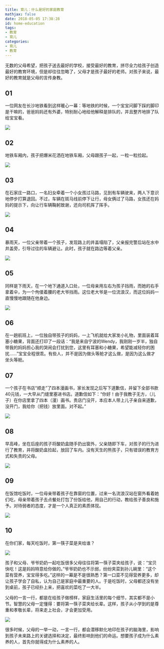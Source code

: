 ```yaml
---
title: 育儿：什么是好的家庭教育
mathjax: false
date: 2018-05-05 17:38:28
id: home-education
tags:
- 教育
- 育儿
categories:
- 育儿
- 教育
---
```


无数的父母希望，把孩子送去最好的学校，接受最好的教育，拼尽全力给孩子创造最好的教育环境，但是却往往忽略了，父母才是孩子最好的老师。对孩子来说，最好的教育就是父母的言传身教。

<!---more--->

## 01

一位网友在长沙地铁看到这样暖心一幕：等地铁的时候，一个宝宝问脚下踩的脚印是干嘛的，爸爸妈妈还有外婆，特别耐心地给他解释是排队的，并且整齐地排了队给宝宝看。

![](https://zymin-1255632454.cos.ap-shanghai.myqcloud.com/home-education/db8c0fdc4036907a421e0adf2808eaf3.jpg)

## 02

地铁车厢内，孩子把爆米花洒在地铁车厢，父母跟孩子一起，一粒一粒捡起。

![](https://zymin-1255632454.cos.ap-shanghai.myqcloud.com/home-education/038a2d89d203ab42c5b9a5207f49b126.jpg)

## 03

在石家庄一路口，一名妇女牵着一个小女孩过马路，见到有车辆驶来，两人下意识地停步打算退回。不过，车辆在斑马线前停下让行，母女俩过了马路，女孩还在妈妈的提示下，向让行车辆鞠躬致谢，还向司机挥了挥手。

![](https://zymin-1255632454.cos.ap-shanghai.myqcloud.com/home-education/6c5a83272bb1c6b49a961f7ab1be9559.gif)

## 04

暴雨天，一位父亲带着一个孩子，发现路上的井盖塌陷了，父亲报完警后站在水中井盖旁，引导过往的车辆避让。此时，孩子就在路边等着父亲。

![](https://zymin-1255632454.cos.ap-shanghai.myqcloud.com/home-education/aa3f37851ec9bc75180cc12b76d90015.jpg)

## 05

同样是下雨天，在一个地下通道入口处，一位母亲用左右为孩子挡雨，而她的右手拿着伞，为一个佝偻着腰的老大爷挡雨。这位老大爷是一位流浪汉，而这位妈妈一直慢慢地跟随在他身边。

![](https://zymin-1255632454.cos.ap-shanghai.myqcloud.com/home-education/aef33ed4dcc50148b0ed60336a506b95.jpg)

## 06

在一趟航班上，一位独自带孩子的妈妈，一上飞机就给大家发小礼物，里面装着耳塞小糖果，背面还打印了一段话：“我是来自宁波的Wendy，我刚刚一岁半，独自带我的妈妈担心我的哭闹会打扰到您，这里有耳塞和小糖果，希望能减轻你的困扰……”宝宝全程很乖。有些人，并不是因为做头等舱才这么做，是因为这么做才坐头等舱。

## 07

一个孩子在书店“顺走”了四本漫画书，家长发现之后写下道歉信，并留下全部书款40元钱，一大早从门缝里塞进书店。道歉信如下：“你好！由于我教子无方，（儿子）在你店里拿了四本（漫）画书。贵店门没开，本应本人带上儿子亲自来道歉，没开门，我给你（把钱）放里面。对不起。”

![](https://zymin-1255632454.cos.ap-shanghai.myqcloud.com/home-education/1afebbdbfed64c5db4c9321c96e9ac51.jpg)

## 08

早高峰，坐在后座的孩子将酸奶盒随手扔出窗外，父亲随即下车，对孩子的行为进行了教育，并将酸奶盒捡起，放回了车内。没有天生的熊孩子，只有错误的教育方式和失责的父母。

![](https://zymin-1255632454.cos.ap-shanghai.myqcloud.com/home-education/7311dcedcc9db39407298a1c0945b7df.gif)

## 09

在饭馆吃饭时，一位母亲带着孩子在靠窗的位置，过来一名流浪汉站在窗外看着她们吃，母亲带着孩子去点餐处打包了份饭给他，用自己的行动，教给孩子善良和施予。对待弱者的态度，才是一个人真正的素质体现。

![](https://zymin-1255632454.cos.ap-shanghai.myqcloud.com/home-education/2783bbf5371ccf65e2c4af65ec0f80b3.jpg)

## 10

在你们家，每天吃饭时，第一筷子菜是夹给谁？

![](https://zymin-1255632454.cos.ap-shanghai.myqcloud.com/home-education/22bed003e47beef8e0e301887d8d71c4.jpg)

孩子和父母、爷爷奶奶一起吃饭很多父母往往将第一筷子菜夹给孩子，说：“宝贝快吃！这是妈妈特意给你做的。”爷爷奶奶也不示弱，纷纷夹菜到孙儿碗里：“这个菜有营养，宝宝得多吃。”这样的一幕是不是很熟悉？第一口菜不见得营养更多，却让孩子学会了自私，认为自己是家庭中最重要的人。于是吃饭时，父母都还没有坐到桌前，孩子已经扑上来，把喜欢的菜吃了一大半。

父母的一言一行，都是在给孩子做榜样，家庭生活里的每个细节，其实都不是小节。智慧的父母一定懂得：要将第一筷子菜夹给长辈。这样，孩子从小学到的是尊重和孝敬长辈，将来走上社会，才会更加受用。

![](https://zymin-1255632454.cos.ap-shanghai.myqcloud.com/home-education/19a760bb46c98a03ad5256ccbc5313cc.jpg)

很多时候，父母的一举一动，一言一行，都会潜移默化地印在孩子的脑海里，影响到孩子未来路上的关键选择和决定，最终影响到他们的命运。想要孩子成为什么素养的人，首先你就得成为什么素养的人。